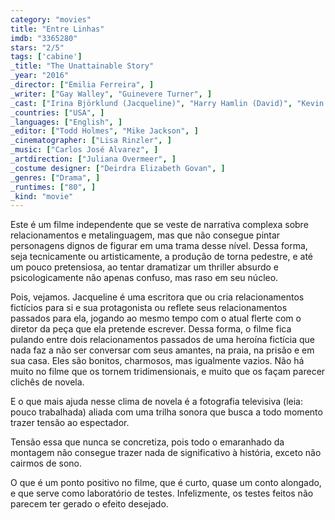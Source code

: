 ```yaml
---
category: "movies"
title: "Entre Linhas"
imdb: "3365280"
stars: "2/5"
tags: ['cabine']
_title: "The Unattainable Story"
_year: "2016"
_director: ["Emilia Ferreira", ]
_writer: ["Gay Walley", "Guinevere Turner", ]
_cast: ["Irina Björklund (Jacqueline)", "Harry Hamlin (David)", "Kevin Kilner (Peter)", "Edoardo Ballerini (Skene)", "Caprice Benedetti (Annette)", "Margot Bingham (Alma)", "Ewa Da Cruz (Annick)", "Lukas Hassel (Stefka)", "Benjamin Eakeley (Teacher)", ]
_countries: ["USA", ]
_languages: ["English", ]
_editor: ["Todd Holmes", "Mike Jackson", ]
_cinematographer: ["Lisa Rinzler", ]
_music: ["Carlos José Alvarez", ]
_artdirection: ["Juliana Overmeer", ]
_costume designer: ["Deirdra Elizabeth Govan", ]
_genres: ["Drama", ]
_runtimes: ["80", ]
_kind: "movie"
---
```

Este é um filme independente que se veste de narrativa complexa sobre relacionamentos e metalinguagem, mas que não consegue pintar personagens dignos de figurar em uma trama desse nível. Dessa forma, seja tecnicamente ou artisticamente, a produção de torna pedestre, e até um pouco pretensiosa, ao tentar dramatizar um thriller absurdo e psicologicamente não apenas confuso, mas raso em seu núcleo.

Pois, vejamos. Jacqueline é uma escritora que ou cria relacionamentos fictícios para si e sua protagonista ou reflete seus relacionamentos passados para ela, jogando ao mesmo tempo com o atual flerte com o diretor da peça que ela pretende escrever. Dessa forma, o filme fica pulando entre dois relacionamentos passados de uma heroína fictícia que nada faz a não ser conversar com seus amantes, na praia, na prisão e em sua casa. Eles são bonitos, charmosos, mas igualmente vazios. Não há muito no filme que os tornem tridimensionais, e muito que os façam parecer clichês de novela.

E o que mais ajuda nesse clima de novela é a fotografia televisiva (leia: pouco trabalhada) aliada com uma trilha sonora que busca a todo momento trazer tensão ao espectador.

Tensão essa que nunca se concretiza, pois todo o emaranhado da montagem não consegue trazer nada de significativo à história, exceto não cairmos de sono.

O que é um ponto positivo no filme, que é curto, quase um conto alongado, e que serve como laboratório de testes. Infelizmente, os testes feitos não parecem ter gerado o efeito desejado.
